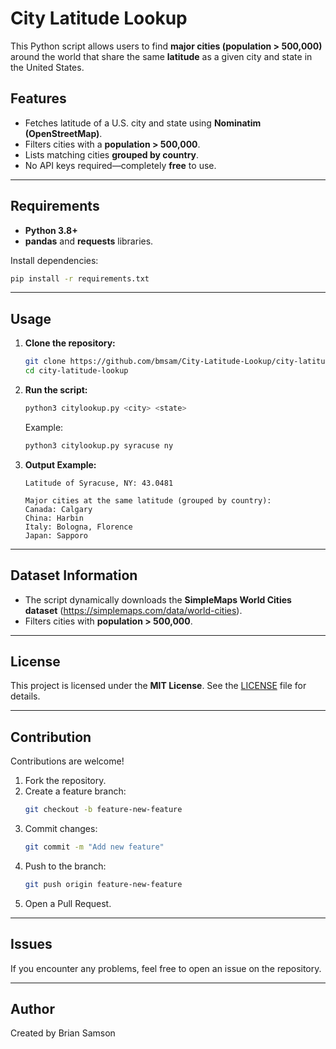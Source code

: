 
# City Latitude Lookup

This Python script allows users to find **major cities (population > 500,000)** around the world that share the same **latitude** as a given city and state in the United States.

## Features
- Fetches latitude of a U.S. city and state using **Nominatim (OpenStreetMap)**.
- Filters cities with a **population > 500,000**.
- Lists matching cities **grouped by country**.
- No API keys required—completely **free** to use.

---

## Requirements
- **Python 3.8+**
- **pandas** and **requests** libraries.

Install dependencies:
```bash
pip install -r requirements.txt
```

---

## Usage
1. **Clone the repository:**
   ```bash
   git clone https://github.com/bmsam/City-Latitude-Lookup/city-latitude-lookup.git
   cd city-latitude-lookup
   ```

2. **Run the script:**
   ```bash
   python3 citylookup.py <city> <state>
   ```

   Example:
   ```bash
   python3 citylookup.py syracuse ny
   ```

3. **Output Example:**
   ```
   Latitude of Syracuse, NY: 43.0481

   Major cities at the same latitude (grouped by country):
   Canada: Calgary
   China: Harbin
   Italy: Bologna, Florence
   Japan: Sapporo
   ```

---

## Dataset Information
- The script dynamically downloads the **SimpleMaps World Cities dataset** (https://simplemaps.com/data/world-cities).
- Filters cities with **population > 500,000**.

---

## License
This project is licensed under the **MIT License**. See the [LICENSE](LICENSE) file for details.

---

## Contribution
Contributions are welcome!  
1. Fork the repository.  
2. Create a feature branch:
   ```bash
   git checkout -b feature-new-feature
   ```
3. Commit changes:
   ```bash
   git commit -m "Add new feature"
   ```
4. Push to the branch:
   ```bash
   git push origin feature-new-feature
   ```
5. Open a Pull Request.

---

## Issues
If you encounter any problems, feel free to open an issue on the repository.

---

## Author
Created by Brian Samson
